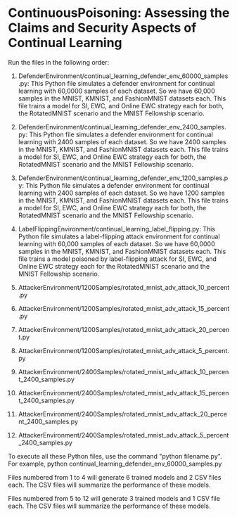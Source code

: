# ContinuousPoisoning: Assessing the Claims and Security Aspects of Continual Learning
Run the files in the following order:
1. DefenderEnvironment/continual_learning_defender_env_60000_samples.py: 
   This Python file simulates a defender environment for continual learning with 60,0000 samples of each dataset. So we have 60,000 samples in the MNIST, KMNIST, and FashionMNIST datasets each. This file trains a model for SI, EWC, and Online EWC strategy each for both, the RotatedMNIST scenario and the MNIST Fellowship scenario.
   
3. DefenderEnvironment/continual_learning_defender_env_2400_samples.py: This Python file simulates a defender environment for continual learning with 2400 samples of each dataset. So we have 2400 samples in the MNIST, KMNIST, and FashionMNIST datasets each. This file trains a model for SI, EWC, and Online EWC strategy each for both, the RotatedMNIST scenario and the MNIST Fellowship scenario.
   
5. DefenderEnvironment/continual_learning_defender_env_1200_samples.py: This Python file simulates a defender environment for continual learning with 2400 samples of each dataset. So we have 1200 samples in the MNIST, KMNIST, and FashionMNIST datasets each. This file trains a model for SI, EWC, and Online EWC strategy each for both, the RotatedMNIST scenario and the MNIST Fellowship scenario.
   
7. LabelFlippingEnvironment/continual_learning_label_flipping.py: This Python file simulates a label-flipping attack environment for continual learning with 60,000 samples of each dataset. So we have 60,0000 samples in the MNIST, KMNIST, and FashionMNIST datasets each. This file trains a model poisoned by label-flipping attack for SI, EWC, and Online EWC strategy each for the RotatedMNIST scenario and the MNIST Fellowship scenario.
   
9. AttackerEnvironment/1200Samples/rotated_mnist_adv_attack_10_percent.py
10. AttackerEnvironment/1200Samples/rotated_mnist_adv_attack_15_percent.py
11. AttackerEnvironment/1200Samples/rotated_mnist_adv_attack_20_percent.py
12. AttackerEnvironment/1200Samples/rotated_mnist_adv_attack_5_percent.py
13. AttackerEnvironment/2400Samples/rotated_mnist_adv_attack_10_percent_2400_samples.py
14. AttackerEnvironment/2400Samples/rotated_mnist_adv_attack_15_percent_2400_samples.py
15. AttackerEnvironment/2400Samples/rotated_mnist_adv_attack_20_percent_2400_samples.py
16. AttackerEnvironment/2400Samples/rotated_mnist_adv_attack_5_percent_2400_samples.py

To execute all these Python files, use the command "python filename.py". For example, python continual_learning_defender_env_60000_samples.py

Files numbered from 1 to 4 will generate 6 trained models and 2 CSV files each. The CSV files will summarize the performance of these models. 

Files numbered from 5 to 12 will generate 3 trained models and 1 CSV file each. The CSV files will summarize the performance of these models.

